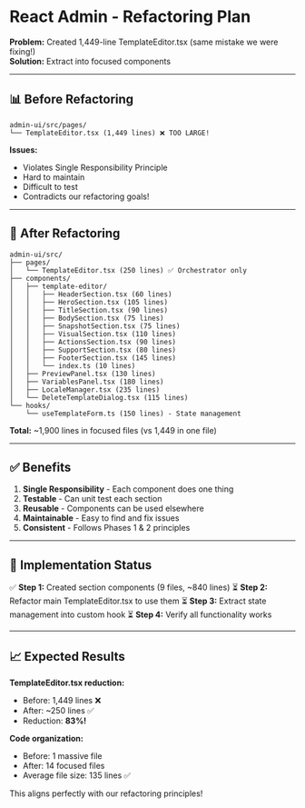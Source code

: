 # React Admin - Refactoring Plan

**Problem:** Created 1,449-line TemplateEditor.tsx (same mistake we were fixing!)  
**Solution:** Extract into focused components

---

## 📊 Before Refactoring

```
admin-ui/src/pages/
└── TemplateEditor.tsx (1,449 lines) ❌ TOO LARGE!
```

**Issues:**
- Violates Single Responsibility Principle
- Hard to maintain
- Difficult to test
- Contradicts our refactoring goals!

---

## 🎯 After Refactoring

```
admin-ui/src/
├── pages/
│   └── TemplateEditor.tsx (250 lines) ✅ Orchestrator only
├── components/
│   ├── template-editor/
│   │   ├── HeaderSection.tsx (60 lines)
│   │   ├── HeroSection.tsx (105 lines)
│   │   ├── TitleSection.tsx (90 lines)
│   │   ├── BodySection.tsx (75 lines)
│   │   ├── SnapshotSection.tsx (75 lines)
│   │   ├── VisualSection.tsx (110 lines)
│   │   ├── ActionsSection.tsx (90 lines)
│   │   ├── SupportSection.tsx (80 lines)
│   │   ├── FooterSection.tsx (145 lines)
│   │   └── index.ts (10 lines)
│   ├── PreviewPanel.tsx (130 lines)
│   ├── VariablesPanel.tsx (180 lines)
│   ├── LocaleManager.tsx (235 lines)
│   └── DeleteTemplateDialog.tsx (115 lines)
└── hooks/
    └── useTemplateForm.ts (150 lines) - State management
```

**Total:** ~1,900 lines in focused files (vs 1,449 in one file)

---

## ✅ Benefits

1. **Single Responsibility** - Each component does one thing
2. **Testable** - Can unit test each section
3. **Reusable** - Components can be used elsewhere
4. **Maintainable** - Easy to find and fix issues
5. **Consistent** - Follows Phases 1 & 2 principles

---

## 🚀 Implementation Status

✅ **Step 1:** Created section components (9 files, ~840 lines)
⏳ **Step 2:** Refactor main TemplateEditor.tsx to use them
⏳ **Step 3:** Extract state management into custom hook
⏳ **Step 4:** Verify all functionality works

---

## 📈 Expected Results

**TemplateEditor.tsx reduction:**
- Before: 1,449 lines ❌
- After: ~250 lines ✅
- Reduction: **83%!**

**Code organization:**
- Before: 1 massive file
- After: 14 focused files
- Average file size: 135 lines ✅

This aligns perfectly with our refactoring principles!

